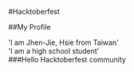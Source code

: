 #Hacktoberfest

##My Profile

'I am Jhen-Jie, Hsie from Taiwan'  
'I am a high school student'  
###Hello Hacktoberfest community
